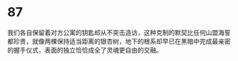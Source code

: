 # 87
我们各自保留着对方公寓的钥匙却从不突击造访，这种克制的默契比任何山盟海誓都珍贵，就像两棵保持适当距离的银杏树，地下的根系却早已在黑暗中完成最亲密的握手仪式，表面的独立恰恰成全了灵魂更自由的交融。
